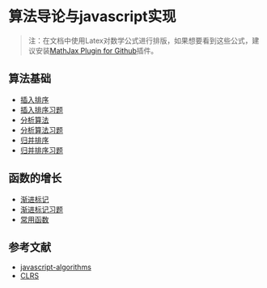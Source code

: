 # 算法导论与javascript实现

>注：在文档中使用Latex对数学公式进行排版，如果想要看到这些公式，建议安装[MathJax Plugin for Github](https://chrome.google.com/webstore/detail/mathjax-plugin-for-github/ioemnmodlmafdkllaclgeombjnmnbima)插件。

## 算法基础

- [插入排序](https://github.com/ziyi2/algorithms-javascript/blob/master/doc/algorithms-base/insertion-sort.md) 
- [插入排序习题](https://github.com/ziyi2/algorithms-javascript/blob/master/doc/algorithms-base/insertion-sort-exercise.md) 
-  [分析算法](https://github.com/ziyi2/algorithms-javascript/blob/master/doc/algorithms-base/algorithms-analyse.md) 
- [分析算法习题](https://github.com/ziyi2/algorithms-javascript/blob/master/doc/algorithms-base/algorithms-analyse-exercise.md) 
- [归并排序](https://github.com/ziyi2/algorithms-javascript/blob/master/doc/algorithms-base/merge-sort.md)
- [归并排序习题](https://github.com/ziyi2/algorithms-javascript/blob/master/doc/algorithms-base/merge-sort-exercise.md)


## 函数的增长

- [渐进标记](https://github.com/ziyi2/algorithms-javascript/blob/master/doc/function-growth/asymptotic-symbol.md)
- [渐进标记习题](https://github.com/ziyi2/algorithms-javascript/blob/master/doc/function-growth/asymptotic-symbol-exercise.md)
- [常用函数]()

## 参考文献

- [javascript-algorithms](https://github.com/trekhleb/javascript-algorithms)
- [CLRS](https://github.com/gzc/CLRS)







